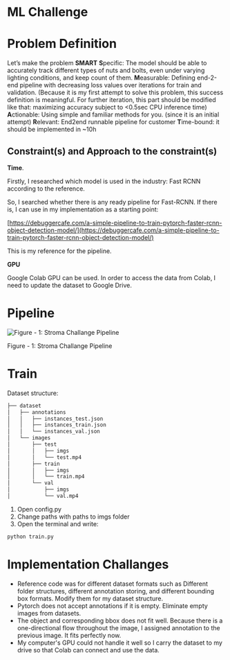 # ML Challenge

# Problem Definition

Let’s make the problem **SMART**
**S**pecific: The model should be able to accurately track different types of nuts and bolts, even under varying lighting conditions, and keep count of them.
**M**easurable: Defining end-2-end pipeline with decreasing loss values over iterations for train and validation. (Because it is my first attempt to solve this problem, this success definition is meaningful. For further iteration, this part should be modified like that: maximizing accuracy subject to <0.5sec CPU inference time)
**A**ctionable: Using simple and familiar methods for you. (since it is an initial attempt)
**R**elevant: End2end runnable pipeline for customer 
**T**ime-bound: it should be implemented in ~10h

## Constraint(s) and Approach to the constraint(s)

**Time**. 

Firstly, I researched which model is used in the industry: Fast RCNN according to the reference. 

So, I searched whether there is any ready pipeline for Fast-RCNN. If there is, I can use in my implementation as a starting point:

[https://debuggercafe.com/a-simple-pipeline-to-train-pytorch-faster-rcnn-object-detection-model/](https://debuggercafe.com/a-simple-pipeline-to-train-pytorch-faster-rcnn-object-detection-model/)

This is my reference for the pipeline. 

**GPU**

Google Colab GPU can be used. In order to access the data from Colab, I need to update the dataset to Google Drive. 

# Pipeline

![Figure - 1: Stroma Challange Pipeline
](readme_imgs/pipeline.png)

Figure - 1: Stroma Challange Pipeline

# Train

Dataset structure:

```bash
├── dataset
│   ├── annotations
│   │   ├── instances_test.json
│   │   ├── instances_train.json
│   │   └── instances_val.json
│   └── images
│       ├── test
│       │   ├── imgs
│       │   └── test.mp4
│       ├── train
│       │   ├── imgs
│       │   └── train.mp4
│       └── val
│           ├── imgs
│           └── val.mp4
```

1. Open config.py
2. Change paths with paths to imgs folder
3. Open the terminal and write:

```bash
python train.py
```

# Implementation Challanges

- Reference code was for different dataset formats such as Different folder structures, different annotation storing, and different bounding box formats. Modify them for my dataset structure.
- Pytorch does not accept annotations if it is empty. Eliminate empty images from datasets.
- The object and corresponding bbox does not fit well. Because there is a one-directional flow throughout the image, I assigned annotation to the previous image. It fits perfectly now.
- My computer's GPU could not handle it well so I carry the dataset to my drive so that Colab can connect and use the data.

